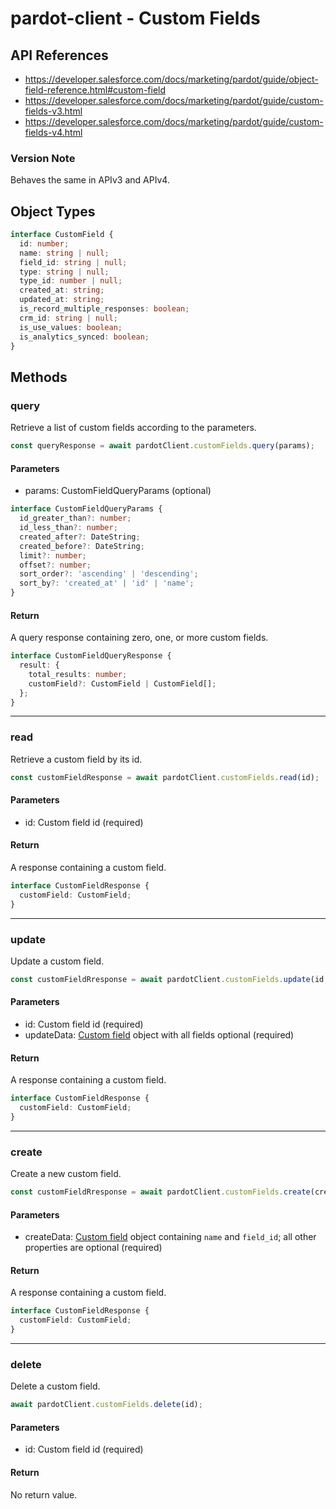 # pardot-client - Custom Fields

## API References

- https://developer.salesforce.com/docs/marketing/pardot/guide/object-field-reference.html#custom-field
- https://developer.salesforce.com/docs/marketing/pardot/guide/custom-fields-v3.html
- https://developer.salesforce.com/docs/marketing/pardot/guide/custom-fields-v4.html

### Version Note

Behaves the same in APIv3 and APIv4.

## Object Types

```typescript
interface CustomField {
  id: number;
  name: string | null;
  field_id: string | null;
  type: string | null;
  type_id: number | null;
  created_at: string;
  updated_at: string;
  is_record_multiple_responses: boolean;
  crm_id: string | null;
  is_use_values: boolean;
  is_analytics_synced: boolean;
}
```

## Methods

### query

Retrieve a list of custom fields according to the parameters.

```typescript
const queryResponse = await pardotClient.customFields.query(params);
```

#### Parameters

- params: CustomFieldQueryParams (optional)

```typescript
interface CustomFieldQueryParams {
  id_greater_than?: number;
  id_less_than?: number;
  created_after?: DateString;
  created_before?: DateString;
  limit?: number;
  offset?: number;
  sort_order?: 'ascending' | 'descending';
  sort_by?: 'created_at' | 'id' | 'name';
}
```

#### Return

A query response containing zero, one, or more custom fields.

```typescript
interface CustomFieldQueryResponse {
  result: {
    total_results: number;
    customField?: CustomField | CustomField[];
  };
}
```

---

### read

Retrieve a custom field by its id.

```typescript
const customFieldResponse = await pardotClient.customFields.read(id);
```

#### Parameters

- id: Custom field id (required)

#### Return

A response containing a custom field.

```typescript
interface CustomFieldResponse {
  customField: CustomField;
}
```

---

### update

Update a custom field.

```typescript
const customFieldRresponse = await pardotClient.customFields.update(id, updateData);
```

#### Parameters

- id: Custom field id (required)
- updateData: [Custom field](#object-types) object with all fields optional (required)

#### Return

A response containing a custom field.

```typescript
interface CustomFieldResponse {
  customField: CustomField;
}
```

---

### create

Create a new custom field.

```typescript
const customFieldRresponse = await pardotClient.customFields.create(createData);
```

#### Parameters

- createData: [Custom field](#object-types) object containing `name` and `field_id`;
  all other properties are optional (required)

#### Return

A response containing a custom field.

```typescript
interface CustomFieldResponse {
  customField: CustomField;
}
```

---

### delete

Delete a custom field.

```typescript
await pardotClient.customFields.delete(id);
```

#### Parameters

- id: Custom field id (required)

#### Return

No return value.
